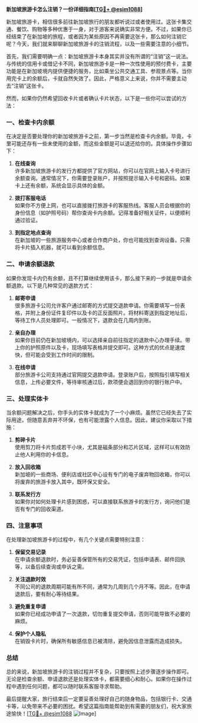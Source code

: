 **新加坡旅游卡怎么注销？一份详细指南[[TG💪+ @esim1088](https://t.me/s/esim1088)]**

新加坡旅游卡，相信很多前往新加坡旅行的朋友都听说过或者使用过。这张卡集交通、餐饮、购物等多种优惠于一身，对于游客来说确实非常方便。不过，如果你已经结束了在新加坡的旅程，或者因为某些原因不再需要这张卡，那么如何注销它呢？今天，我们就来聊聊新加坡旅游卡的注销流程，以及一些需要注意的小细节。

首先，我们需要明确一点：新加坡旅游卡本身其实并没有所谓的“注销”这一说法。与传统的信用卡或借记卡不同，新加坡旅游卡是一种一次性使用的预付费卡，主要功能是在新加坡境内提供便捷的服务，比如乘坐公共交通工具、参观景点等。当你用完卡上的余额后，卡就自然失效了。因此，严格意义上来说，你并不需要主动去“注销”这张卡。

然而，如果你仍然希望回收卡片或者确认卡片状态，以下是一些你可以尝试的方法：

### 一、检查卡内余额

在决定是否要处理你的新加坡旅游卡之前，第一步当然是检查卡内余额。毕竟，卡里可能还存有一些未使用的金额，而这些金额是可以退还给你的。具体操作步骤如下：

1. **在线查询**  
   许多新加坡旅游卡的发行方都提供了官方网站，你可以在官网上输入卡号进行余额查询。通常情况下，你需要登录账户，并按照提示输入卡号和密码。如果卡上还有余额，系统会显示具体的金额。

2. **拨打客服电话**  
   如果你不方便上网，也可以直接拨打旅游卡的客服热线。客服人员会根据你的身份信息（如护照号码）帮你查询卡内余额。记得准备好相关证件，以便顺利通过验证。

3. **到指定地点查询**  
   在新加坡的一些旅游服务中心或者合作商户处，你也可能找到查询设备。只需将卡片插入机器，就可以看到余额信息。

### 二、申请余额退款

如果你发现卡内仍有余额，且不打算继续使用该卡，那么接下来的一步就是申请余额退款。以下是几种常见的退款方式：

1. **邮寄申请**  
   很多旅游卡公司允许客户通过邮寄的方式提交退款申请。你需要填写一份表格，并附上身份证件复印件以及卡的正反面照片。将材料寄送到指定地址后，等待工作人员处理即可。一般情况下，退款会在几周内到账。

2. **亲自办理**  
   如果你目前仍在新加坡境内，可以选择亲自前往指定的退款中心办理手续。带上你的护照原件以及卡，现场填写表格并提交即可。这种方式的优点是速度快，但可能会受到工作时间的限制。

3. **在线申请**  
   部分旅游卡公司支持通过官网提交退款申请。登录账户后，按照指引填写相关信息，上传必要文件，等待审核通过后，款项便会退回到你的银行账户中。

### 三、处理实体卡

当余额问题解决之后，你手头的实体卡就成为了一个小麻烦。虽然它已经失去了实际用途，但随意丢弃并不环保，也有可能泄露个人信息。因此，建议你采取以下措施：

1. **剪碎卡片**  
   使用剪刀将卡片剪成若干小块，尤其是磁条部分和芯片区域，这样可以有效防止他人利用你的卡信息。

2. **放入回收箱**  
   新加坡的一些商场、便利店或社区中心设有专门的电子废弃物回收箱，你可以将废弃的旅游卡放入其中，既环保又安全。

3. **联系发行方**  
   如果你对如何处理卡片感到困惑，可以直接联系旅游卡的发行方，询问他们是否有专门的回收渠道。

### 四、注意事项

在处理新加坡旅游卡的过程中，有几个关键点需要特别注意：

1. **保留交易记录**  
   在申请余额退款时，务必妥善保管所有的交易凭证，包括申请表、邮件回执等，以备后续查询或申诉之需。

2. **关注退款时效**  
   不同公司的退款周期可能有所不同，通常为几周到几个月不等。因此，在申请退款后，要有耐心等待结果。

3. **避免重复申请**  
   如果你已经成功申请了一次退款，切勿重复提交申请，否则可能导致不必要的麻烦。

4. **保护个人隐私**  
   在销毁卡片时，确保所有敏感信息已被清除，避免因信息泄露而造成损失。

### 总结

总的来说，新加坡旅游卡的注销过程并不复杂，只要按照上述步骤逐步操作即可。无论是检查余额、申请退款还是处理实体卡，都需要细心和耐心。如果你在操作过程中遇到任何问题，都可以随时联系客服寻求帮助。

最后提醒大家，旅行结束后一定要妥善处理好自己的随身物品，包括银行卡、交通卡等，以免带来不必要的困扰。希望这篇指南能帮助到有需要的朋友们，祝大家旅途愉快！[[TG💪+ @esim1088](https://t.me/s/esim1088) ![Image](https://i.postimg.cc/4NQfJmqS/Snipaste-2025-05-13-00-14-12.png)]